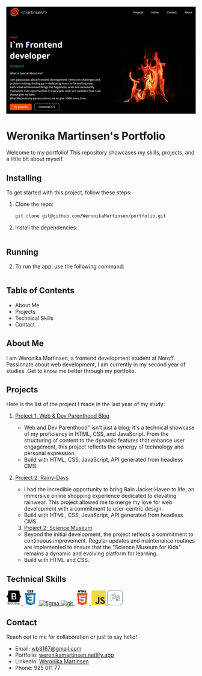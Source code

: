 ![Image Alt text](/images/readMeImage.jpg "Screenshot of my portfolio.")

# Weronika Martinsen's Portfolio

Welcome to my portfolio! This repository showcases my skills, projects, and a little bit about myself.

## Installing

To get started with this project, follow these steps:

1. Clone the repo:

   ```bash
   git clone git@github.com/WeronikaMartinsen/portfolio.git
   ```

2. Install the dependencies:

```npm install

```

## Running

2. To run the app, use the following command:

```npm run start

```

## Table of Contents

- About Me
- Projects
- Technical Skills
- Contact

## About Me

I am Weronika Martinsen, a frontend development student at Noroff. Passionate about web development, I am currently in my second year of studies. Get to know me better through my portfolio.

## Projects

Here is the list of the project I made in the last year of my study:

1. [Project 1: Web & Dev Parenthood Blog](https://celebrated-chebakia-e82c27.netlify.app/)

   - Web and Dev Parenthood" isn't just a blog; it's a technical showcase of my proficiency in HTML, CSS, and JavaScript. From the structuring of content to the dynamic features that enhance user engagement, this project reflects the synergy of technology and personal expression.
   - Build with HTML, CSS, JavaScript, API generated from headless CMS.

2. [Project 2: Rainy-Days](https://classy-rabanadas-8c360c.netlify.app/)

   - I had the incredible opportunity to bring Rain Jacket Haven to life, an immersive online shopping experience dedicated to elevating rainwear. This project allowed me to merge my love for web development with a commitment to user-centric design.
   - Build with HTML, CSS, JavaScript, API generated from headless CMS.

   3. [Project 2: Science Museum](https://symphonious-marigold-52e292.netlify.app/)

   - Beyond the initial development, the project reflects a commitment to continuous improvement. Regular updates and maintenance routines are implemented to ensure that the "Science Museum for Kids" remains a dynamic and evolving platform for learning.
   - Build with HTML and CSS.

## Technical Skills

<p align="left"> <a href="https://getbootstrap.com" target="_blank" rel="noreferrer"> <img src="https://raw.githubusercontent.com/devicons/devicon/master/icons/bootstrap/bootstrap-plain-wordmark.svg" alt="bootstrap" width="40" height="40"/> </a> <a href="https://www.w3schools.com/css/" target="_blank" rel="noreferrer"> <img src="https://raw.githubusercontent.com/devicons/devicon/master/icons/css3/css3-original-wordmark.svg" alt="css3" width="40" height="40"/> </a> <a href="https://www.figma.com/" target="_blank" rel="noreferrer"> <img src="https://www.vectorlogo.zone/logos/figma/figma-icon.svg" alt="figma" width="40" height="40"/> </a> <a href="https://git-scm.com/" target="_blank" rel="noreferrer"> <img src="https://www.vectorlogo.zone/logos/git-scm/git-scm-icon.svg" alt="git" width="40" height="40"/> </a> <a href="https://www.w3.org/html/" target="_blank" rel="noreferrer"> <img src="https://raw.githubusercontent.com/devicons/devicon/master/icons/html5/html5-original-wordmark.svg" alt="html5" width="40" height="40"/> </a> <a href="https://developer.mozilla.org/en-US/docs/Web/JavaScript" target="_blank" rel="noreferrer"> <img src="https://raw.githubusercontent.com/devicons/devicon/master/icons/javascript/javascript-original.svg" alt="javascript" width="40" height="40"/> </a> <a href="https://www.photoshop.com/en" target="_blank" rel="noreferrer"> <img src="https://raw.githubusercontent.com/devicons/devicon/master/icons/photoshop/photoshop-line.svg" alt="photoshop" width="40" height="40"/> </a> </p>

## Contact

Reach out to me for collaboration or just to say hello!

- Email: wb3167@gmail.com
- Portfolio: [weronikamartinsen.netlify.app](https://weronikamartinsen.netlify.app/)
- LinkedIn: [Weronika Martinsen](https://www.linkedin.com/in/weronika-martinsen-a655a1246/)
- Phone: 925 011 77
